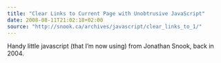 ```yaml
---
title: "Clear Links to Current Page with Unobtrusive JavaScript"
date: 2008-08-11T21:02:18+02:00
source: "http://snook.ca/archives/javascript/clear_links_to_1/"
---
```


Handy little javascript (that I’m now using) from Jonathan Snook, back in 2004.
